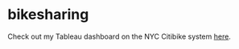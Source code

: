 # bikesharing

Check out my Tableau dashboard on the NYC Citibike system [here](https://public.tableau.com/app/profile/maria.cheema/viz/NYC_Citibike_Analysis_16806688838160/NYCCitiBike?publish=yes).

